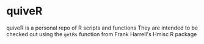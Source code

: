 # quiveR
quiveR is a personal repo of R scripts and functions
They are intended to be checked out using the `getRs` function from Frank Harrell's Hmisc R package
